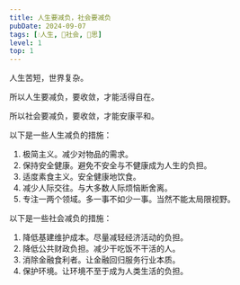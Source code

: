 ```yaml
---
title: 人生要减负，社会要减负
pubDate: 2024-09-07
tags: [💧人生, 👫社会, 🤔思]
level: 1
top: 1
---
```


人生苦短，世界复杂。

所以人生要减负，要收敛，才能活得自在。

所以社会要减负，要收敛，才能安康平和。

以下是一些人生减负的措施：

1. 极简主义。减少对物品的需求。
2. 保持安全健康。避免不安全与不健康成为人生的负担。
3. 适度素食主义。安全健康地饮食。
4. 减少人际交往。与大多数人际烦恼断舍离。
5. 专注一两个领域。多一事不如少一事。当然不能太局限视野。

以下是一些社会减负的措施：

1. 降低基建维护成本。尽量减轻经济活动的负担。
2. 降低公共财政负担。减少干吃饭不干活的人。
3. 消除金融食利者。让金融回归服务行业本质。
4. 保护环境。让环境不至于成为人类生活的负担。
